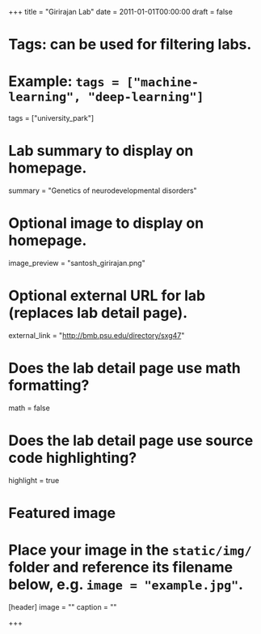 +++
title = "Girirajan Lab"
date = 2011-01-01T00:00:00
draft = false

# Tags: can be used for filtering labs.
# Example: `tags = ["machine-learning", "deep-learning"]`
tags = ["university_park"]

# Lab summary to display on homepage.
summary = "Genetics of neurodevelopmental disorders"

# Optional image to display on homepage.
image_preview = "santosh_girirajan.png"

# Optional external URL for lab (replaces lab detail page).
external_link = "http://bmb.psu.edu/directory/sxg47"

# Does the lab detail page use math formatting?
math = false

# Does the lab detail page use source code highlighting?
highlight = true

# Featured image
# Place your image in the `static/img/` folder and reference its filename below, e.g. `image = "example.jpg"`.
[header]
image = ""
caption = ""

+++
